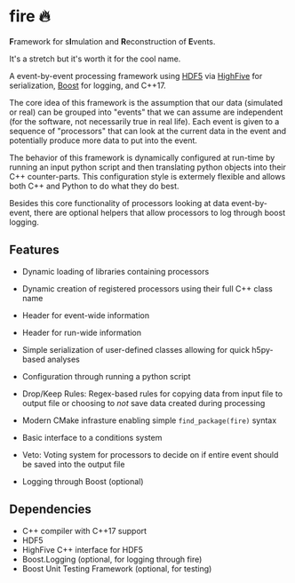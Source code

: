 # fire :fire:

**F**ramework for s**I**mulation and **R**econstruction of **E**vents.

It's a stretch but it's worth it for the cool name.

A event-by-event processing framework using [HDF5](https://www.hdfgroup.org/) via [HighFive](github.com/BlueBrain/HighFive) for serialization, [Boost](https://www.boost.org/) for logging, and C++17.

The core idea of this framework is the assumption that our data (simulated or real) can be grouped into "events" that we can assume are independent (for the software, not necessarily true in real life).
Each event is given to a sequence of "processors" that can look at the current data in the event and potentially produce more data to put into the event.

The behavior of this framework is dynamically configured at run-time by running an input python script and then translating python objects into their C++ counter-parts.
This configuration style is extermely flexible and allows both C++ and Python to do what they do best.

Besides this core functionality of processors looking at data event-by-event, there are optional helpers that allow processors to log through boost logging.

## Features
- Dynamic loading of libraries containing processors
- Dynamic creation of registered processors using their full C++ class name
- Header for event-wide information
- Header for run-wide information
- Simple serialization of user-defined classes allowing for quick h5py-based analyses
- Configuration through running a python script
- Drop/Keep Rules: Regex-based rules for copying data from input file to output file
  or choosing to _not_ save data created during processing
- Modern CMake infrasture enabling simple `find_package(fire)` syntax

- Basic interface to a conditions system
- Veto: Voting system for processors to decide on if entire event
  should be saved into the output file
- Logging through Boost (optional)

## Dependencies

- C++ compiler with C++17 support
- HDF5
- HighFive C++ interface for HDF5
- Boost.Logging (optional, for logging through fire)
- Boost Unit Testing Framework (optional, for testing)
